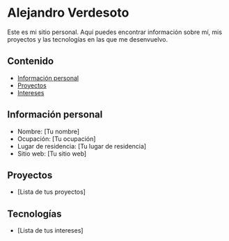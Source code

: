 # Alejandro Verdesoto
Este es mi sitio personal. Aquí puedes encontrar información sobre mí, mis 
proyectos y las tecnologías en las que me desenvuelvo. 
## Contenido 
* [Información personal](#información-personal) 
* [Proyectos](#proyectos) 
* [Intereses](#intereses) 
## Información personal 
* Nombre: [Tu nombre] 
* Ocupación: [Tu ocupación] 
* Lugar de residencia: [Tu lugar de residencia] 
* Sitio web: [Tu sitio web] 
## Proyectos 
* [Lista de tus proyectos] 
## Tecnologías 
* [Lista de tus intereses]
